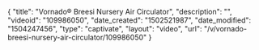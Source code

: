{
    "title": "Vornado&reg; Breesi Nursery Air Circulator",
    "description": "",
    "videoid": "109986050",
    "date_created": "1502521987",
    "date_modified": "1504247456",
    "type": "captivate",
    "layout": "video",
    "url": "\/v\/vornado-breesi-nursery-air-circulator\/109986050"
}